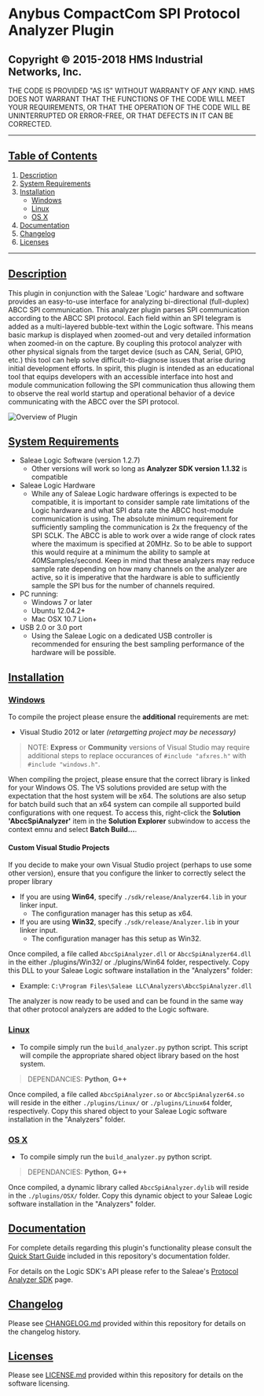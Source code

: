 # Anybus CompactCom SPI Protocol Analyzer Plugin

## Copyright &copy; 2015-2018 HMS Industrial Networks, Inc.

THE CODE IS PROVIDED "AS IS" WITHOUT WARRANTY OF ANY KIND. HMS DOES NOT
WARRANT THAT THE FUNCTIONS OF THE CODE WILL MEET YOUR REQUIREMENTS, OR
THAT THE OPERATION OF THE CODE WILL BE UNINTERRUPTED OR ERROR-FREE, OR
THAT DEFECTS IN IT CAN BE CORRECTED.

---

## [Table of Contents](#table-of-contents)

1. [Description](#description)
2. [System Requirements](#system-requirements)
3. [Installation](#installation)
    * [Windows](#windows)
    * [Linux](#linux)
    * [OS X](#os-x)
4. [Documentation](#documentation)
5. [Changelog](#changelog)
6. [Licenses](#licenses)

---

## [Description](#table-of-contents)

This plugin in conjunction with the Saleae 'Logic' hardware and software provides
an easy-to-use interface for analyzing bi-directional (full-duplex) ABCC SPI
communication. This analyzer plugin parses SPI communication according to the
ABCC SPI protocol. Each field within an SPI telegram is added as a multi-layered
bubble-text within the Logic software. This means basic markup is displayed
when zoomed-out and very detailed information when zoomed-in on the capture.
By coupling this protocol analyzer with other physical signals from the target
device (such as CAN, Serial, GPIO, etc.) this tool can help solve
difficult-to-diagnose issues that arise during initial development efforts. In
spirit, this plugin is intended as an educational tool that equips developers
with an accessible interface into host and module communication following the
SPI communication thus allowing them to observe the real world startup and
operational behavior of a device communicating with the ABCC over the SPI
protocol.

![Overview of Plugin](https://github.com/HMSAB/AbccSpiAnalyzer/wiki/overview.gif "Overview of Plugin")

## [System Requirements](#table-of-contents)

* Saleae Logic Software (version 1.2.7)
  * Other versions will work so long as **Analyzer SDK version 1.1.32** is
    compatible
* Saleae Logic Hardware
  * While any of Saleae Logic hardware offerings is expected to be compatible,
  it is important to consider sample rate limitations of the Logic hardware and
  what SPI data rate the ABCC host-module communication is using. The absolute
  minimum requirement for sufficiently sampling the communication is 2x the
  frequency of the SPI SCLK. The ABCC is able to work over a wide range of
  clock rates where the maximum is specified at 20MHz. So to be able to support
  this would require at a minimum the ability to sample at 40MSamples/second.
  Keep in mind that these analyzers may reduce sample rate depending on how many
  channels on the analyzer are active, so it is imperative that the hardware
  is able to sufficiently sample the SPI bus for the number of channels required.
* PC running:
  * Windows 7 or later
  * Ubuntu 12.04.2+
  * Mac OSX 10.7 Lion+
* USB 2.0 or 3.0 port
  * Using the Saleae Logic on a dedicated USB controller is recommended for
  ensuring the best sampling performance of the hardware will be possible.

## [Installation](#table-of-contents)

### [Windows](#table-of-contents)

To compile the project please ensure the **additional** requirements are met:

* Visual Studio 2012 or later *(retargetting project may be necessary)*

> NOTE: **Express** or **Community** versions of Visual Studio may require
additional steps to replace occurances of `#include "afxres.h"` with `#include "windows.h"`.

When compiling the project, please ensure that the correct library is linked
for your Windows OS. The VS solutions provided are setup with the expectation
that the host system will be x64. The solutions are also setup for batch build
such that an x64 system can compile all supported build configurations with
one request. To access this, right-click the **Solution 'AbccSpiAnalyzer'** item
in the **Solution Explorer** subwindow to access the context emnu and select
**Batch Build...**.

#### Custom Visual Studio Projects

If you decide to make your own Visual Studio project (perhaps to use some other
version), ensure that you configure the linker to correctly select the proper
library

* If you are using **Win64**, specify `./sdk/release/Analyzer64.lib` in your linker input.
  * The configuration manager has this setup as x64.
* If you are using **Win32**, specify `./sdk/release/Analyzer.lib` in your linker input.
  * The configuration manager has this setup as Win32.

Once compiled, a file called `AbccSpiAnalyzer.dll` or `AbccSpiAnalyzer64.dll`
in the either ./plugins/Win32/ or ./plugins/Win64 folder, respectively. Copy
this DLL to your Saleae Logic software installation in the "Analyzers" folder:

* Example: `C:\Program Files\Saleae LLC\Analyzers\AbccSpiAnalyzer.dll`

The analyzer is now ready to be used and can be found in the same way that
other protocol analyzers are added to the Logic software.

### [Linux](#table-of-contents)

* To compile simply run the `build_analyzer.py` python script. This script will
  compile the appropriate shared object library based on the host system.
> DEPENDANCIES: **Python**, **G++**

Once compiled, a file called `AbccSpiAnalyzer.so` or `AbccSpiAnalyzer64.so`
will reside in the either `./plugins/Linux/` or `./plugins/Linux64` folder,
respectively. Copy this shared object to your Saleae Logic software
installation in the "Analyzers" folder.

### [OS X](#table-of-contents)

* To compile simply run the `build_analyzer.py` python script.
> DEPENDANCIES: **Python**, **G++**

Once compiled, a dynamic library called `AbccSpiAnalyzer.dylib` will reside
in the `./plugins/OSX/` folder. Copy this dynamic object to your Saleae Logic
software installation in the "Analyzers" folder.

## [Documentation](#table-of-contents)

For complete details regarding this plugin's functionality please consult the
[Quick Start Guide](doc/AbccSpiAnalyzer_Plugin_QSG.pdf) included in this repository's documentation folder.

For details on the Logic SDK's API please refer to the Saleae's [Protocol Analyzer SDK](https://support.saleae.com/hc/en-us/articles/115005987726-Protocol-Analyzer-SDK) page.

## [Changelog](#table-of-contents)

Please see [CHANGELOG.md](CHANGELOG.md) provided within this repository for details on the changelog history.

## [Licenses](#table-of-contents)

Please see [LICENSE.md](LICENSE.md) provided within this repository for details on the software licensing.

